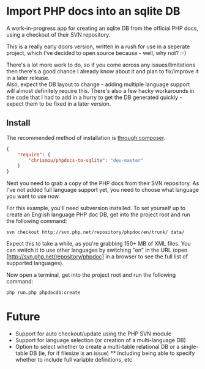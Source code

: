 # Import PHP docs into an sqlite DB

A work-in-progress app for creating an sqlite DB from the official PHP docs, using a checkout of their SVN repository.

This is a really early doors version, written in a rush for use in a seperate project, which I've decided to open source because - well, why not? :-)

There's a lot more work to do, so if you come across any issues/limitations then there's a good chance I already know about it and plan to fix/improve it in a later release.  
Also, expect the DB layout to change - adding multiple language support will almost definitely require this. There's also a few hacky workarounds in the code that I had to 
add in a hurry to get the DB generated quickly - expect them to be fixed in a later version.

## Install

The recommended method of installation is [through composer](http://getcomposer.org).

```JSON
{
    "require": {
        "chrismou/phpdocs-to-sqlite": "dev-master"
    }
}
```

Next you need to grab a copy of the PHP docs from their SVN repository.  As I've not added full language support yet, you need to choose what language you want to use now.

For this example, you'll need subversion installed. To set yourself up to create an English language PHP doc DB, get into the project root and run the following command:

```
svn checkout http://svn.php.net/repository/phpdoc/en/trunk/ data/
```

Expect this to take a while, as you're grabbing 150+ MB of XML files. You can switch it to use other languages by switching "en" in the URL (open 
[http://svn.php.net/repository/phpdoc] in a browser to see the full list of supported languages).

Now open a terminal, get into the project root and run the following command:

```
php run.php phpdocdb:create
```

# Future

* Support for auto checkout/update using the PHP SVN module
* Support for language selection (or creation of a multi-language DB)
* Option to select whether to create a multi-table relational DB or a single-table DB (ie, for if filesize is an issue)
** Including being able to specify whether to include full variable definitions, etc